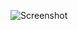 ![Screenshot](https://user-images.githubusercontent.com/91717723/161198337-3ebeca99-eee2-4ff1-8e57-31f7803d683c.png)

